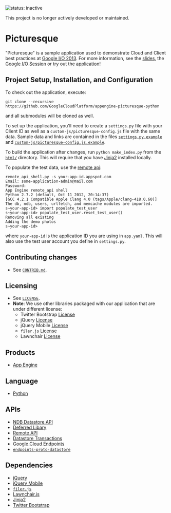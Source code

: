 ![status: inactive](https://img.shields.io/badge/status-inactive-red.svg)

This project is no longer actively developed or maintained.  

# Picturesque

"Picturesque" is a sample application used to demonstrate Cloud and Client
best practices at [Google I/O 2013][23]. For more information, see the
[slides][13], the [Google I/O Session][14] or try out the [application][15]!

## Project Setup, Installation, and Configuration

To check out the application, execute:
```
git clone --recursive https://github.com/GoogleCloudPlatform/appengine-picturesque-python
```
and all submodules will be cloned as well.

To set up the application, you'll need to create a `settings.py` file with
your Client ID as well as a `custom-js/picturesque-config.js` file with
the same data. Sample data and links are contained in the files
[`settings.py.example`][24] and
[`custom-js/picturesque-config.js.example`][25].

To build the application after changes, run `python make_index.py` from the
[`html/`][26] directory. This will require that you have [Jinja2][12]
installed locally.

To populate the test data, use the [remote api][22]:

```
remote_api_shell.py -s your-app-id.appspot.com
Email: some-application-admin@mail.com
Password:
App Engine remote_api shell
Python 2.7.2 (default, Oct 11 2012, 20:14:37)
[GCC 4.2.1 Compatible Apple Clang 4.0 (tags/Apple/clang-418.0.60)]
The db, ndb, users, urlfetch, and memcache modules are imported.
s~your-app-id> import populate_test_user
s~your-app-id> populate_test_user.reset_test_user()
Removing all existing
Adding the demo photos
s~your-app-id>
```

where `your-app-id` is the application ID you are using in `app.yaml`. This
will also use the test user account you define in `settings.py`.

## Contributing changes

*  See [`CONTRIB.md`][28].

## Licensing

*  See [`LICENSE`][27].
*  **Note**: We use other libraries packaged with our application that
   are under different license:
   *  Twitter Bootstrap [License][17]
   *  jQuery [License][21]
   *  jQuery Mobile [License][18]
   *  `filer.js` [License][19]
   *  Lawnchair [License][20]

## Products
- [App Engine][9]

## Language
- [Python][5]

## APIs
- [NDB Datastore API][6]
- [Deferred Libary][7]
- [Remote API][22]
- [Datastore Transactions][8]
- [Google Cloud Endpoints][10]
- [`endpoints-proto-datastore`][11]

## Dependencies
- [jQuery][1]
- [jQuery Mobile][2]
- [`filer.js`][3]
- [Lawnchair.js][4]
- [Jinja2][12]
- [Twitter Bootstrap][16]


[1]: http://jquery.com/
[2]: http://jquerymobile.com/
[3]: https://github.com/ebidel/filer.js
[4]: http://brian.io/lawnchair/
[5]: https://python.org
[6]: https://developers.google.com/appengine/docs/python/ndb/
[7]: https://developers.google.com/appengine/articles/deferred
[8]: https://developers.google.com/appengine/docs/python/datastore/transactions
[9]: https://developers.google.com/appengine
[10]: https://developers.google.com/appengine/docs/python/endpoints
[11]: https://github.com/GoogleCloudPlatform/endpoints-proto-datastore
[12]: http://jinja.pocoo.org/docs/
[13]: https://picturesque-app.appspot.com/slides
[14]: https://developers.google.com/events/io/sessions/333067828
[15]: https://picturesque-app.appspot.com
[16]: http://twitter.github.io/bootstrap/
[17]: https://github.com/twitter/bootstrap/wiki/License
[18]: https://github.com/jquery/jquery-mobile/blob/master/MIT-LICENSE.txt
[19]: https://github.com/ebidel/filer.js/blob/master/LICENSE
[20]: https://github.com/brianleroux/lawnchair/blob/master/LICENSE
[21]: https://github.com/jquery/jquery/blob/master/MIT-LICENSE.txt
[22]: https://developers.google.com/appengine/articles/remote_api
[23]: https://developers.google.com/events/io/2013/
[24]: https://github.com/GoogleCloudPlatform/appengine-picturesque-python/blob/master/settings.py.example
[25]: https://github.com/GoogleCloudPlatform/appengine-picturesque-python/blob/master/custom-js/picturesque-config.js.example
[26]: https://github.com/GoogleCloudPlatform/appengine-picturesque-python/tree/master/html
[27]: https://github.com/GoogleCloudPlatform/appengine-picturesque-python/blob/master/LICENSE
[28]: https://github.com/GoogleCloudPlatform/appengine-picturesque-python/blob/master/CONTRIB.md
